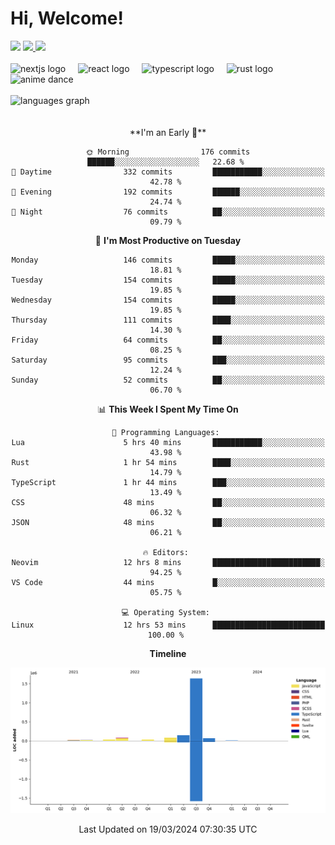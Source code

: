 <div align="center">
  <h1 align="left">
    Hi, Welcome!
  </h1>
  <div align="left">
    <div>
      <img src="https://img.shields.io/github/followers/kraken-afk.svg?style=social&label=Follow&maxAge=2592000" />
      <a href="https://twitter.com/trshppl">
        <img src="https://img.shields.io/twitter/follow/trshppl" />
      </a>
      <a href="https://nv-me.vercel.app">
        <img src="https://img.shields.io/badge/visit-my_site-blue" />
      </a>
    </div>
    <br />
    <div>
      <img src="https://skillicons.dev/icons?i=nextjs" height="40" alt="nextjs logo" />
      <img width="12" />
      <img src="https://skillicons.dev/icons?i=react" height="40" alt="react logo" />
      <img width="12" />
      <img src="https://skillicons.dev/icons?i=ts" height="40" alt="typescript logo" />
      <img width="12" />
      <img src="https://skillicons.dev/icons?i=rust" height="40" alt="rust logo" />
      <img src="https://media.tenor.com/sbvSVkB_hq8AAAAi/anime-dens.gif" alt="anime dance" height="40" />
    </div>
    <br />
    <div>
      <img src="https://github-readme-stats.vercel.app/api/top-langs?username=kraken-afk&locale=en&hide_title=false&layout=compact&card_width=320&langs_count=6&theme=rose_pine&hide_border=true&order=2" height="150" alt="languages graph" />
    </div>
  </div>
  <br />
  <br/>
  <!--START_SECTION:waka-->
**I'm an Early 🐤** 

```text
🌞 Morning                176 commits         ██████░░░░░░░░░░░░░░░░░░░   22.68 % 
🌆 Daytime                332 commits         ███████████░░░░░░░░░░░░░░   42.78 % 
🌃 Evening                192 commits         ██████░░░░░░░░░░░░░░░░░░░   24.74 % 
🌙 Night                  76 commits          ██░░░░░░░░░░░░░░░░░░░░░░░   09.79 % 
```
📅 **I'm Most Productive on Tuesday** 

```text
Monday                   146 commits         █████░░░░░░░░░░░░░░░░░░░░   18.81 % 
Tuesday                  154 commits         █████░░░░░░░░░░░░░░░░░░░░   19.85 % 
Wednesday                154 commits         █████░░░░░░░░░░░░░░░░░░░░   19.85 % 
Thursday                 111 commits         ████░░░░░░░░░░░░░░░░░░░░░   14.30 % 
Friday                   64 commits          ██░░░░░░░░░░░░░░░░░░░░░░░   08.25 % 
Saturday                 95 commits          ███░░░░░░░░░░░░░░░░░░░░░░   12.24 % 
Sunday                   52 commits          ██░░░░░░░░░░░░░░░░░░░░░░░   06.70 % 
```


📊 **This Week I Spent My Time On** 

```text
💬 Programming Languages: 
Lua                      5 hrs 40 mins       ███████████░░░░░░░░░░░░░░   43.98 % 
Rust                     1 hr 54 mins        ████░░░░░░░░░░░░░░░░░░░░░   14.79 % 
TypeScript               1 hr 44 mins        ███░░░░░░░░░░░░░░░░░░░░░░   13.49 % 
CSS                      48 mins             ██░░░░░░░░░░░░░░░░░░░░░░░   06.32 % 
JSON                     48 mins             ██░░░░░░░░░░░░░░░░░░░░░░░   06.21 % 

🔥 Editors: 
Neovim                   12 hrs 8 mins       ████████████████████████░   94.25 % 
VS Code                  44 mins             █░░░░░░░░░░░░░░░░░░░░░░░░   05.75 % 

💻 Operating System: 
Linux                    12 hrs 53 mins      █████████████████████████   100.00 % 
```

**Timeline**

![Lines of Code chart](https://raw.githubusercontent.com/kraken-afk/kraken-afk/main/assets/bar_graph.png)


 Last Updated on 19/03/2024 07:30:35 UTC
<!--END_SECTION:waka-->
</div>
<br />